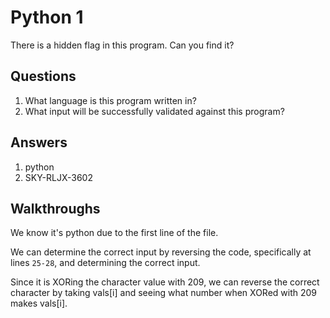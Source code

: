 # Python 1
There is a hidden flag in this program. Can you find it?

## Questions
1. What language is this program written in?
2. What input will be successfully validated against this program?

## Answers
1. python
2. SKY-RLJX-3602

## Walkthroughs

We know it's python due to the first line of the file.

We can determine the correct input by reversing the code, specifically at lines `25-28`, and determining the correct input.

Since it is XORing the character value with 209, we can reverse the correct character by taking vals[i] and seeing what number when XORed with 209 makes vals[i].
